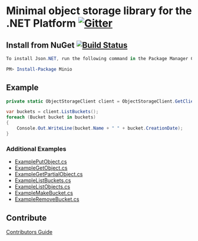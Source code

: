 # Minimal object storage library for the .NET Platform [![Gitter](https://badges.gitter.im/Join%20Chat.svg)](https://gitter.im/Minio/minio?utm_source=badge&utm_medium=badge&utm_campaign=pr-badge&utm_content=badge)

## Install from NuGet [![Build Status](https://travis-ci.org/minio/minio-dotnet.svg?branch=master)](https://travis-ci.org/minio/minio-dotnet)

```powershell
To install Json.NET, run the following command in the Package Manager Console

PM> Install-Package Minio
```

## Example
```cs
private static ObjectStorageClient client = ObjectStorageClient.GetClient("https://s3-us-west-2.amazonaws.com", "Access Key", "Secret Key");

var buckets = client.ListBuckets();
foreach (Bucket bucket in buckets)
{
    Console.Out.WriteLine(bucket.Name + " " + bucket.CreationDate);
}

```

### Additional Examples

* [ExamplePutObject.cs](./Minio.ClientTests/Examples/ExamplePutObject.cs)
* [ExampleGetObject.cs](./Minio.ClientTests/Examples/ExampleGetObject.cs)
* [ExampleGetPartialObject.cs](./Minio.ClientTests/Examples/ExampleGetPartialObject.cs)
* [ExampleListBuckets.cs](./Minio.ClientTests/Examples/ExampleListBuckets.cs)
* [ExampleListObjects.cs](./Minio.ClientTests/Examples/ExampleListObjects.cs)
* [ExampleMakeBucket.cs](./Minio.ClientTests/Examples/ExampleMakeBucket.cs)
* [ExampleRemoveBucket.cs](./Minio.ClientTests/Examples/ExampleRemoveBucket.cs)

## Contribute

[Contributors Guide](./CONTRIBUTING.md)
